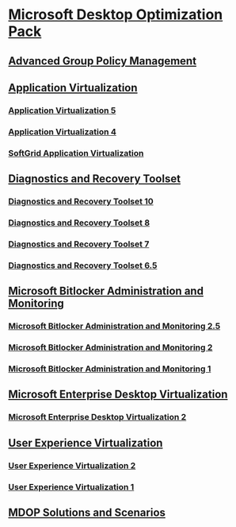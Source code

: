 # [Microsoft Desktop Optimization Pack](index.md)
## [Advanced Group Policy Management](agpm/)
## [Application Virtualization]()
### [Application Virtualization 5](appv-v5/)
### [Application Virtualization 4](appv-v4/)
### [SoftGrid Application Virtualization](softgrid-application-virtualization.md)
## [Diagnostics and Recovery Toolset]()
### [Diagnostics and Recovery Toolset 10](dart-v10/)
### [Diagnostics and Recovery Toolset 8](dart-v8/)
### [Diagnostics and Recovery Toolset 7](dart-v7/)
### [Diagnostics and Recovery Toolset 6.5](dart-v65.md)
## [Microsoft Bitlocker Administration and Monitoring]()
### [Microsoft Bitlocker Administration and Monitoring 2.5](mbam-v25/)
### [Microsoft Bitlocker Administration and Monitoring 2](mbam-v2/)
### [Microsoft Bitlocker Administration and Monitoring 1](mbam-v1/)
## [Microsoft Enterprise Desktop Virtualization]()
### [Microsoft Enterprise Desktop Virtualization 2](medv-v2/)
## [User Experience Virtualization]()
### [User Experience Virtualization 2](uev-v2/)
### [User Experience Virtualization 1](uev-v1/)
## [MDOP Solutions and Scenarios](solutions/)